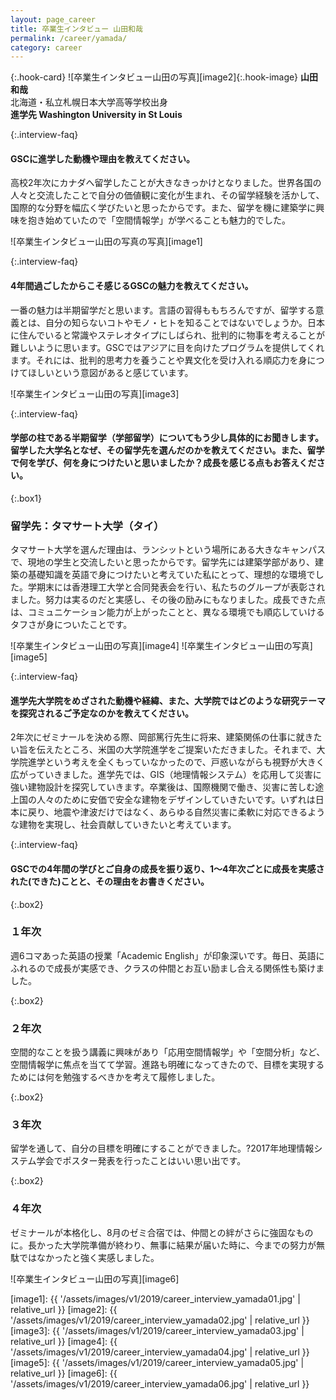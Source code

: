 ```yaml
---
layout: page_career
title: 卒業生インタビュー 山田和哉
permalink: /career/yamada/
category: career
---
```

{:.hook-card}
![卒業生インタビュー山田の写真][image2]{:.hook-image}
**山田和哉**  
北海道・私立札幌日本大学高等学校出身  
**進学先 Washington University in St Louis**  


{:.interview-faq}
#### GSCに進学した動機や理由を教えてください。
高校2年次にカナダへ留学したことが大きなきっかけとなりました。世界各国の人々と交流したことで自分の価値観に変化が生まれ、その留学経験を活かして、国際的な分野を幅広く学びたいと思ったからです。また、留学を機に建築学に興味を抱き始めていたので「空間情報学」が学べることも魅力的でした。 

![卒業生インタビュー山田の写真の写真][image1]

{:.interview-faq}
#### 4年間過ごしたからこそ感じるGSCの魅力を教えてください。
一番の魅力は半期留学だと思います。言語の習得ももちろんですが、留学する意義とは、自分の知らないコトやモノ・ヒトを知ることではないでしょうか。日本に住んでいると常識やステレオタイプにしばられ、批判的に物事を考えることが難しいように思います。GSCではアジアに目を向けたプログラムを提供してくれます。それには、批判的思考力を養うことや異文化を受け入れる順応力を身につけてほしいという意図があると感じています。

![卒業生インタビュー山田の写真][image3]

{:.interview-faq}
#### 学部の柱である半期留学（学部留学）についてもう少し具体的にお聞きします。留学した大学名となぜ、その留学先を選んだのかを教えてください。また、留学で何を学び、何を身につけたいと思いましたか？成長を感じる点もお答えください。

{:.box1}
### 留学先：タマサート大学（タイ）
タマサート大学を選んだ理由は、ランシットという場所にある大きなキャンパスで、現地の学生と交流したいと思ったからです。留学先には建築学部があり、建築の基礎知識を英語で身につけたいと考えていた私にとって、理想的な環境でした。学期末には香港理工大学と合同発表会を行い、私たちのグループが表彰されました。努力は実るのだと実感し、その後の励みにもなりました。成長できた点は、コミュニケーション能力が上がったことと、異なる環境でも順応していけるタフさが身についたことです。

![卒業生インタビュー山田の写真][image4]
![卒業生インタビュー山田の写真][image5]

{:.interview-faq}
#### 進学先大学院をめざされた動機や経緯、また、大学院ではどのような研究テーマを探究されるご予定なのかを教えてください。
2年次にゼミナールを決める際、岡部篤行先生に将来、建築関係の仕事に就きたい旨を伝えたところ、米国の大学院進学をご提案いただきました。それまで、大学院進学という考えを全くもっていなかったので、戸惑いながらも視野が大きく広がっていきました。進学先では、GIS（地理情報システム）を応用して災害に強い建物設計を探究していきます。卒業後は、国際機関で働き、災害に苦しむ途上国の人々のために安価で安全な建物をデザインしていきたいです。いずれは日本に戻り、地震や津波だけではなく、あらゆる自然災害に柔軟に対応できるような建物を実現し、社会貢献していきたいと考えています。

{:.interview-faq}
#### GSCでの4年間の学びとご自身の成長を振り返り、1～4年次ごとに成長を実感された(できた)ことと、その理由をお書きください。 

{:.box2}
### １年次
週6コマあった英語の授業「Academic English」が印象深いです。毎日、英語にふれるので成長が実感でき、クラスの仲間とお互い励まし合える関係性も築けました。

{:.box2}
### ２年次
空間的なことを扱う講義に興味があり「応用空間情報学」や「空間分析」など、空間情報学に焦点を当てて学習。進路も明確になってきたので、目標を実現するためには何を勉強するべきかを考えて履修しました。

{:.box2}
### ３年次
留学を通して、自分の目標を明確にすることができました。?2017年地理情報システム学会でポスター発表を行ったことはいい思い出です。

{:.box2}
### ４年次
ゼミナールが本格化し、8月のゼミ合宿では、仲間との絆がさらに強固なものに。長かった大学院準備が終わり、無事に結果が届いた時に、今までの努力が無駄ではなかったと強く実感しました。

![卒業生インタビュー山田の写真][image6]


[image1]: {{ '/assets/images/v1/2019/career_interview_yamada01.jpg' | relative_url }}
[image2]: {{ '/assets/images/v1/2019/career_interview_yamada02.jpg' | relative_url }}
[image3]: {{ '/assets/images/v1/2019/career_interview_yamada03.jpg' | relative_url }}
[image4]: {{ '/assets/images/v1/2019/career_interview_yamada04.jpg' | relative_url }}
[image5]: {{ '/assets/images/v1/2019/career_interview_yamada05.jpg' | relative_url }}
[image6]: {{ '/assets/images/v1/2019/career_interview_yamada06.jpg' | relative_url }}